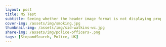 ```yaml
---
layout: post
title: MS Test
subtitle: Seeing whether the header image format is not displaying properly
cover-img: /assets/img/smoking.jpg
thumbnail-img: /assets/img/sid-watkins-wc.jpg
share-img: /assets/img/police-officers-.png
tags: [StopandSearch, Police, UK]
---
```

